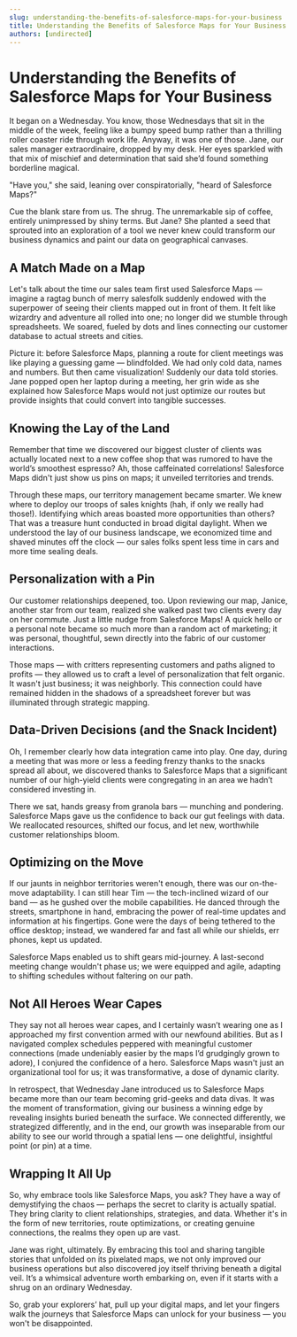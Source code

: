 ```yaml
---
slug: understanding-the-benefits-of-salesforce-maps-for-your-business
title: Understanding the Benefits of Salesforce Maps for Your Business
authors: [undirected]
---
```



# Understanding the Benefits of Salesforce Maps for Your Business

It began on a Wednesday. You know, those Wednesdays that sit in the middle of the week, feeling like a bumpy speed bump rather than a thrilling roller coaster ride through work life. Anyway, it was one of those. Jane, our sales manager extraordinaire, dropped by my desk. Her eyes sparkled with that mix of mischief and determination that said she’d found something borderline magical.

"Have you," she said, leaning over conspiratorially, "heard of Salesforce Maps?"

Cue the blank stare from us. The shrug. The unremarkable sip of coffee, entirely unimpressed by shiny terms. But Jane? She planted a seed that sprouted into an exploration of a tool we never knew could transform our business dynamics and paint our data on geographical canvases.

## A Match Made on a Map

Let's talk about the time our sales team first used Salesforce Maps — imagine a ragtag bunch of merry salesfolk suddenly endowed with the superpower of seeing their clients mapped out in front of them. It felt like wizardry and adventure all rolled into one; no longer did we stumble through spreadsheets. We soared, fueled by dots and lines connecting our customer database to actual streets and cities.

Picture it: before Salesforce Maps, planning a route for client meetings was like playing a guessing game — blindfolded. We had only cold data, names and numbers. But then came visualization! Suddenly our data told stories. Jane popped open her laptop during a meeting, her grin wide as she explained how Salesforce Maps would not just optimize our routes but provide insights that could convert into tangible successes.

## Knowing the Lay of the Land

Remember that time we discovered our biggest cluster of clients was actually located next to a new coffee shop that was rumored to have the world’s smoothest espresso? Ah, those caffeinated correlations! Salesforce Maps didn't just show us pins on maps; it unveiled territories and trends. 

Through these maps, our territory management became smarter. We knew where to deploy our troops of sales knights (hah, if only we really had those!). Identifying which areas boasted more opportunities than others? That was a treasure hunt conducted in broad digital daylight. When we understood the lay of our business landscape, we economized time and shaved minutes off the clock — our sales folks spent less time in cars and more time sealing deals.

## Personalization with a Pin

Our customer relationships deepened, too. Upon reviewing our map, Janice, another star from our team, realized she walked past two clients every day on her commute. Just a little nudge from Salesforce Maps! A quick hello or a personal note became so much more than a random act of marketing; it was personal, thoughtful, sewn directly into the fabric of our customer interactions.

Those maps — with critters representing customers and paths aligned to profits — they allowed us to craft a level of personalization that felt organic. It wasn't just business; it was neighborly. This connection could have remained hidden in the shadows of a spreadsheet forever but was illuminated through strategic mapping.

## Data-Driven Decisions (and the Snack Incident)

Oh, I remember clearly how data integration came into play. One day, during a meeting that was more or less a feeding frenzy thanks to the snacks spread all about, we discovered thanks to Salesforce Maps that a significant number of our high-yield clients were congregating in an area we hadn’t considered investing in. 

There we sat, hands greasy from granola bars — munching and pondering. Salesforce Maps gave us the confidence to back our gut feelings with data. We reallocated resources, shifted our focus, and let new, worthwhile customer relationships bloom.

## Optimizing on the Move

If our jaunts in neighbor territories weren't enough, there was our on-the-move adaptability. I can still hear Tim — the tech-inclined wizard of our band — as he gushed over the mobile capabilities. He danced through the streets, smartphone in hand, embracing the power of real-time updates and information at his fingertips. Gone were the days of being tethered to the office desktop; instead, we wandered far and fast all while our shields, err phones, kept us updated.

Salesforce Maps enabled us to shift gears mid-journey. A last-second meeting change wouldn't phase us; we were equipped and agile, adapting to shifting schedules without faltering on our path. 

## Not All Heroes Wear Capes

They say not all heroes wear capes, and I certainly wasn’t wearing one as I approached my first convention armed with our newfound abilities. But as I navigated complex schedules peppered with meaningful customer connections (made undeniably easier by the maps I’d grudgingly grown to adore), I conjured the confidence of a hero. Salesforce Maps wasn't just an organizational tool for us; it was transformative, a dose of dynamic clarity.

In retrospect, that Wednesday Jane introduced us to Salesforce Maps became more than our team becoming grid-geeks and data divas. It was the moment of transformation, giving our business a winning edge by revealing insights buried beneath the surface. We connected differently, we strategized differently, and in the end, our growth was inseparable from our ability to see our world through a spatial lens — one delightful, insightful point (or pin) at a time.

## Wrapping It All Up

So, why embrace tools like Salesforce Maps, you ask? They have a way of demystifying the chaos — perhaps the secret to clarity is actually spatial. They bring clarity to client relationships, strategies, and data. Whether it's in the form of new territories, route optimizations, or creating genuine connections, the realms they open up are vast.

Jane was right, ultimately. By embracing this tool and sharing tangible stories that unfolded on its pixelated maps, we not only improved our business operations but also discovered joy itself thriving beneath a digital veil. It’s a whimsical adventure worth embarking on, even if it starts with a shrug on an ordinary Wednesday.

So, grab your explorers’ hat, pull up your digital maps, and let your fingers walk the journeys that Salesforce Maps can unlock for your business — you won't be disappointed.